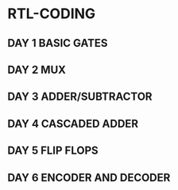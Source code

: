# RTL-CODING

## DAY 1 BASIC GATES
## DAY 2 MUX
## DAY 3 ADDER/SUBTRACTOR
## DAY 4 CASCADED ADDER
## DAY 5 FLIP FLOPS
## DAY 6 ENCODER AND DECODER